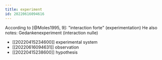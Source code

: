 ```yaml
---
title: experiment
id: 20220616094616
---
```


According to [@Moles1995, 9]: "interaction forte" (experimentation)
He also notes: Gedankenexperiment (interaction nulle)

- [[20220415234600]] experimental system
- [[20220616094631]] observation
- [[20220415238600]] hypothesis



